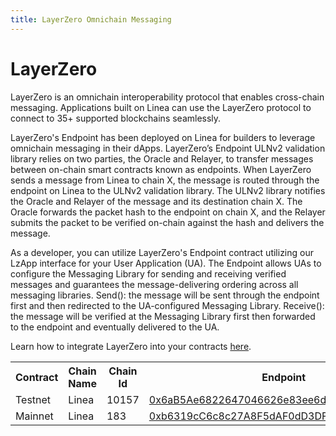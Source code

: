 ```yaml
---
title: LayerZero Omnichain Messaging
---
```


# LayerZero

LayerZero is an omnichain interoperability protocol that enables cross-chain messaging. Applications built on Linea can use the LayerZero protocol to connect to 35+ supported blockchains seamlessly. 

LayerZero's Endpoint has been deployed on Linea for builders to leverage omnichain messaging in their dApps. LayerZero’s Endpoint ULNv2 validation library relies on two parties, the Oracle and Relayer, to transfer messages between on-chain smart contracts known as endpoints. When LayerZero sends a message from Linea to chain X, the message is routed through the endpoint on Linea to the ULNv2 validation library. The ULNv2 library notifies the Oracle and Relayer of the message and its destination chain X. The Oracle forwards the packet hash to the endpoint on chain X, and the Relayer submits the packet to be verified on-chain against the hash and delivers the message.

As a developer, you can utilize LayerZero's Endpoint contract utilizing our LzApp interface for your User Application (UA). The Endpoint allows UAs to configure the Messaging Library for sending and receiving verified messages and guarantees the message-delivering ordering across all messaging libraries.
Send(): the message will be sent through the endpoint first and then redirected to the UA-configured Messaging Library.
Receive(): the message will be verified at the Messaging Library first then forwarded to the endpoint and eventually delivered to the UA. 

Learn how to integrate LayerZero into your contracts <a href="https://layerzero.gitbook.io/docs/">here</a>. 

<table>
  <tbody>
    <tr>
      <th>Contract</th>
      <th>Chain Name</th>
      <th>Chain Id</th>
      <th>Endpoint</th>
    </tr>
    <tr>
      <td>Testnet</td>
      <td>Linea</td>
      <td>10157</td>
      <td>
        <a href="https://goerli.lineascan.build/address/0x6aB5Ae6822647046626e83ee6dB8187151E1d5ab">
          0x6aB5Ae6822647046626e83ee6dB8187151E1d5ab
        </a>
      </td>
    </tr>
    <tr>
      <td>Mainnet</td>
      <td>Linea</td>
      <td>183</td>
      <td>
        <a href="https://lineascan.build/address/0xb6319cC6c8c27A8F5dAF0dD3DF91EA35C4720dd7">
          0xb6319cC6c8c27A8F5dAF0dD3DF91EA35C4720dd7
        </a>
      </td>
    </tr>
  </tbody>
</table>